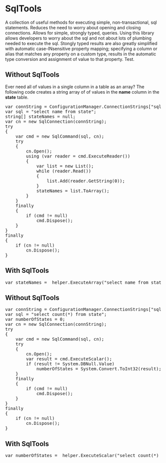 # SqlTools

A collection of useful methods for executing simple, non-transactional, sql statements.  Reduces the need to worry about opening and closing connections.  Allows for simple, strongly typed, queries.  Using this library allows developers to worry about the sql and not about lots of plumbing needed to execute the sql.  Stongly typed results are also greatly simplified with automatic case-INsensitive property mapping; specifying a column or alias that matches any property on a custom type, results in the automatic type conversion and assignment of value to that property.
Test.

## Without SqlTools

Ever need all of values in a single column in a table as an array?  The following code creates a string array of of values in the **name** column in the **state** table.

<pre>
var connString = ConfigurationManager.ConnectionStrings["sqltools"].ConnectionString;
var sql = "select name from state";
string[] stateNames = null;
var cn = new SqlConnection(connString);
try
{
	var cmd = new SqlCommand(sql, cn);
	try
	{
		cn.Open();
		using (var reader = cmd.ExecuteReader())
		{
			var list = new List<string>();
			while (reader.Read())
			{
				list.Add(reader.GetString(0));
			}
			stateNames = list.ToArray();
		}
	}
	finally
	{
		if (cmd != null)
			cmd.Dispose();
	}
}
finally
{
	if (cn != null)
		cn.Dispose();
}
</pre>

## With SqlTools

<pre>
var stateNames = _helper.ExecuteArray<string>("select name from state");
</pre>

## Without SqlTools

<pre>
var connString = ConfigurationManager.ConnectionStrings["sqltools"].ConnectionString;
var sql = "select count(*) from state";
var numberOfStates = 0;
var cn = new SqlConnection(connString);
try
{
	var cmd = new SqlCommand(sql, cn);
	try
	{
		cn.Open();
		var result = cmd.ExecuteScalar();
		if (result != System.DBNull.Value)
			numberOfStates = System.Convert.ToInt32(result);
	}
	finally
	{
		if (cmd != null)
			cmd.Dispose();
	}
}
finally
{
	if (cn != null)
		cn.Dispose();
}
</pre>

## With SqlTools

<pre>
var numberOfStates = _helper.ExecuteScalar<int>("select count(*) from state");
</pre>